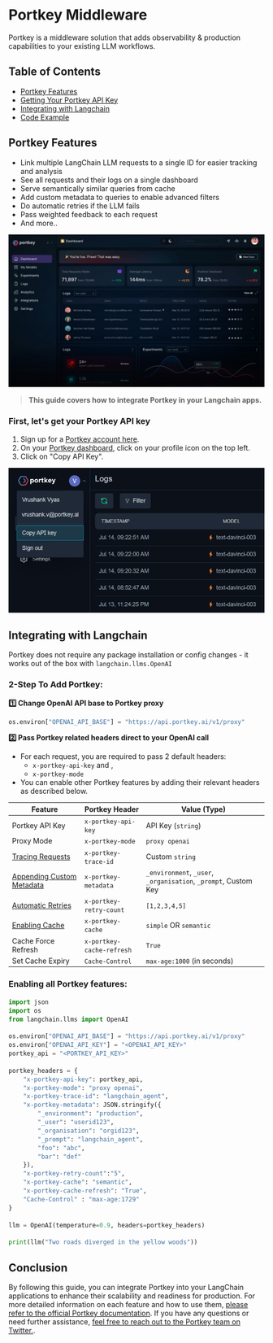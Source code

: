 # Portkey Middleware

Portkey is a middleware solution that adds observability & production capabilities to your existing LLM workflows.

## Table of Contents
- [Portkey Features](#portkey-features)
- [Getting Your Portkey API Key](#first-lets-get-your-portkey-api-key)
- [Integrating with Langchain](#integrating-with-langchain)
- [Code Example](#enabling-all-portkey-features)

## Portkey Features
- Link multiple LangChain LLM requests to a single ID for easier tracking and analysis
- See all requests and their logs on a single dashboard
- Serve semantically similar queries from cache
- Add custom metadata to queries to enable advanced filters
- Do automatic retries if the LLM fails
- Pass weighted feedback to each request
- And more..


![Portkey Dashboard](./portkey-dashboard.png)

>**This guide covers how to integrate Portkey in your Langchain apps.**

### First, let's get your Portkey API key
1. Sign up for a [Portkey account here](https://app.portkey.ai/login).
2. On your [Portkey dashboard](https://app.portkey.ai/), click on your profile icon on the top left.
3. Click on "Copy API Key".

![API Key](./portkey-api-key.png)

## Integrating with Langchain

Portkey does not require any package installation or config changes - it works out of the box with `langchain.llms.OpenAI`

### 2-Step To Add Portkey:

**1️⃣ Change OpenAI API base to Portkey proxy**
```py
os.environ["OPENAI_API_BASE"] = "https://api.portkey.ai/v1/proxy"
```

**2️⃣ Pass Portkey related headers direct to your OpenAI call**
- For each request, you are required to pass 2 default headers:
  - `x-portkey-api-key` and ,
  - `x-portkey-mode`
- You can enable other Portkey features by adding their relevant headers as described below.


| Feature | Portkey Header | Value (Type) |
| -- | -- | -- |
| Portkey API Key | `x-portkey-api-key` | API Key (`string`) |
| Proxy Mode | `x-portkey-mode` | `proxy openai` |
| [Tracing Requests](https://docs.portkey.ai/key-features/request-tracing) | `x-portkey-trace-id` | Custom `string` |
| [Appending Custom Metadata](https://docs.portkey.ai/key-features/custom-metadata) | `x-portkey-metadata` | `_environment`, `_user`, `_organisation`, `_prompt`, Custom Key |
| [Automatic Retries](https://docs.portkey.ai/key-features/automatic-retries) | `x-portkey-retry-count` | `[1,2,3,4,5]` |
| [Enabling Cache](https://docs.portkey.ai/key-features/request-caching) | `x-portkey-cache` | `simple` OR `semantic` |
| Cache Force Refresh | `x-portkey-cache-refresh` | `True` |
| Set Cache Expiry | `Cache-Control` | `max-age:1000` (in seconds) |

### Enabling all Portkey features:

```py
import json
import os
from langchain.llms import OpenAI

os.environ["OPENAI_API_BASE"] = "https://api.portkey.ai/v1/proxy"
os.environ["OPENAI_API_KEY"] = "<OPENAI_API_KEY>"
portkey_api = "<PORTKEY_API_KEY>"

portkey_headers = {
    "x-portkey-api-key": portkey_api,
    "x-portkey-mode": "proxy openai",
    "x-portkey-trace-id": "langchain_agent",
    "x-portkey-metadata": JSON.stringify({
        "_environment": "production",
        "_user": "userid123",
        "_organisation": "orgid123",
        "_prompt": "langchain_agent",
        "foo": "abc",
        "bar": "def"
    }),
    "x-portkey-retry-count":"5",
    "x-portkey-cache": "semantic",
    "x-portkey-cache-refresh": "True",
    "Cache-Control" : "max-age:1729" 	
}

llm = OpenAI(temperature=0.9, headers=portkey_headers)

print(llm("Two roads diverged in the yellow woods"))
```

## Conclusion

By following this guide, you can integrate Portkey into your LangChain applications to enhance their scalability and readiness for production. For more detailed information on each feature and how to use them, [please refer to the official Portkey documentation](https://docs.portkey.ai). If you have any questions or need further assistance, [feel free to reach out to the Portkey team on Twitter.](https://twitter.com/portkeyai).